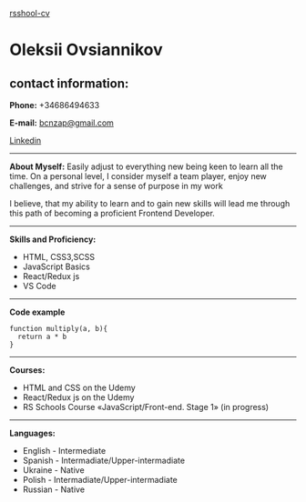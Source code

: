 [rsshool-cv](https://ametquia.github.io/rsschool-cv/cv)

# Oleksii Ovsiannikov

## contact information:

**Phone:** +34686494633

**E-mail:** bcnzap@gmail.com

[Linkedin](linkedin.com/in/alex-ovsiannikov-427a2b227)

******

**About Myself:**
Easily adjust to everything new being keen to learn all the time. On a personal level, I 
consider myself a team player, enjoy new challenges, and
strive for a sense of purpose in my work

I believe, that my ability to learn and to gain new skills will lead me through this path 
of becoming a proficient Frontend Developer.

************

**Skills and Proficiency:**

* HTML, CSS3,SCSS
* JavaScript Basics
* React/Redux js
* VS Code

******

**Code example**
```
function multiply(a, b){
  return a * b
}
```

***************

**Courses:**

* HTML and CSS on the Udemy
* React/Redux js on the Udemy
* RS Schools Course «JavaScript/Front-end. Stage 1» (in progress)

*****************

**Languages:**

* English - Intermediate
* Spanish - Intermadiate/Upper-intermadiate
* Ukraine - Native
* Polish - Intermadiate/Upper-intermadiate
* Russian - Native